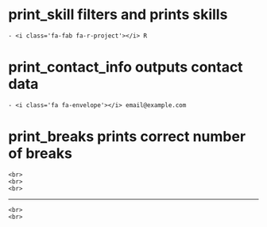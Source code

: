 # print_skill filters and prints skills

    - <i class='fa-fab fa-r-project'></i> R

# print_contact_info outputs contact data

    - <i class='fa fa-envelope'></i> email@example.com

# print_breaks prints correct number of breaks

    
    <br>
    <br>
    <br>

---

    
    <br>
    <br>

